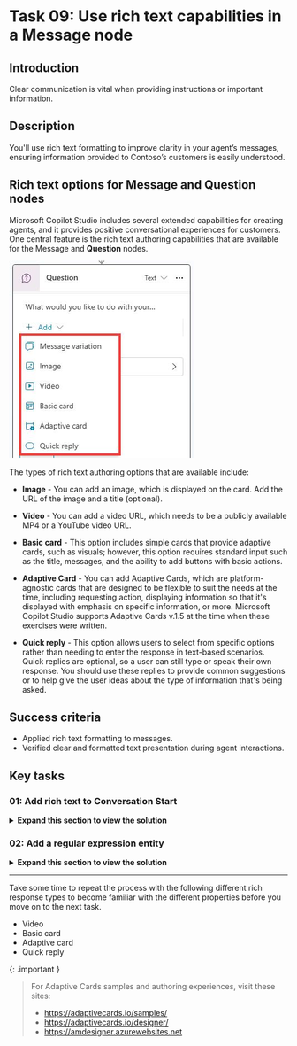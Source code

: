# Task 09: Use rich text capabilities in a **Message** node

## Introduction

Clear communication is vital when providing instructions or important information.

## Description

You'll use rich text formatting to improve clarity in your agent’s messages, ensuring information provided to Contoso’s customers is easily understood.

## Rich text options for Message and **Question** nodes

Microsoft Copilot Studio includes several extended capabilities for creating agents, and it provides positive conversational experiences for customers. One central feature is the rich text authoring capabilities that are available for the Message and **Question** nodes.

![cubko0gd.jpg](../../media/cubko0gd.jpg)

The types of rich text authoring options that are available include:

- **Image** - You can add an image, which is displayed on the card. Add the URL of the image and a title (optional).

- **Video** - You can add a video URL, which needs to be a publicly available MP4 or a YouTube video URL.

- **Basic card** - This option includes simple cards that provide adaptive cards, such as visuals; however, this option requires standard input such as the title, messages, and the ability to add buttons with basic actions.

- **Adaptive Card** - You can add Adaptive Cards, which are platform-agnostic cards that are designed to be flexible to suit the needs at the time, including requesting action, displaying information so that it's displayed with emphasis on specific information, or more. Microsoft Copilot Studio supports Adaptive Cards v.1.5 at the time when these exercises were written.

- **Quick reply** - This option allows users to select from specific options rather than needing to enter the response in text-based scenarios. Quick replies are optional, so a user can still type or speak their own response. You should use these replies to provide common suggestions or to help give the user ideas about the type of information that's being asked.
 
## Success criteria

-   Applied rich text formatting to messages.
-   Verified clear and formatted text presentation during agent interactions.


## Key tasks

### 01: Add rich text to Conversation Start

<details markdown="block"> 
  <summary><strong>Expand this section to view the solution</strong></summary> 

1. Select **Topics** on the top bar. 
    
1. Select the **System** filter near the upper-left corner of the window, then select the **Conversation Start** topic.

    ![75y9pvuo.jpg](../../media/75y9pvuo.jpg)

1. Select the **Message** node, select **Add**, then select **Image**. 

	![asjqbyje.jpg](../../media/asjqbyje.jpg)

1. In the **Image URL** text box, enter:

	```
	https://learn.microsoft.com/en-us/training/achievements/build-effective-bots.svg
	```

    ![6temupyj.jpg](../../media/6temupyj.jpg)

	{: .note }
	> Optionally, you can also add a name for the image by using the **Title** field.

1. Select **Add** again in the **Message** node, then select **Quick reply**.

1. Enter the following under **Quick replies**:

	```
	Help with my order
	```

    ![ea699m02.jpg](../../media/ea699m02.jpg)

	{: .important }
	> Quick replies are a great way to suggest available options for a user to choose from, driving a conversation to successful outcomes by proactively proposing the most common actions.

1. Select **Save** in the upper-right part of the canvas to save the topic.

</details>

### 02: Add a regular expression entity

<details markdown="block"> 
  <summary><strong>Expand this section to view the solution</strong></summary> 

1. Select **Topics** on the top bar. 

1. Select the **Check Order Status** topic.

1. Below the **Trigger** node, select the **+** button, then select **Ask a question** to add a new **Question** node.

	![jm544fnb.jpg](../../media/jm544fnb.jpg)
	
1. Enter the following:

  	```
	Could you please provide your order number?
	```

1. Select the entry under **Identify**, then select **Create an Entity**.

	![fjsw1d6k.jpg](../../media/fjsw1d6k.jpg)

1. Select **Regular expression (Regex)**.

1. Enter the following for the new entity:

    | Item | Value |
    |---------|-------------|
    | **Name** | `Order Number` |
    | **Pattern** | `ORD-[0-9]{6}` |

	{: .note }
	> This pattern will automatically detect IDs like ORD-123456.

1. Select **Save** at the bottom of the pane.

1. In the same **Question** node, select **Var1**, then for **Variable name** enter `OrderNumber`.

	![qs4pes5n.jpg](../../media/qs4pes5n.jpg)

1. Select **Save** in the upper-right part of the canvas to save the topic.

</details>

--- 

Take some time to repeat the process with the following different rich response types to become familiar with the different properties before you move on to the next task.

- Video
- Basic card
- Adaptive card
- Quick reply

{: .important }
>   For Adaptive Cards samples and authoring experiences, visit these sites:
>   - <https://adaptivecards.io/samples/>
>   - <https://adaptivecards.io/designer/>
>   - https://amdesigner.azurewebsites.net
